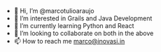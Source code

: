 - 👋 Hi, I’m @marcotulioaraujo
- 👀 I’m interested in Grails and Java Development
- 🌱 I’m currently learning Python and React
- 💞️ I’m looking to collaborate on both in the above
- 📫 How to reach me marco@inovasi.in

<!---
marcotulioaraujo/marcotulioaraujo is a ✨ special ✨ repository because its `README.md` (this file) appears on your GitHub profile.
You can click the Preview link to take a look at your changes.
--->
